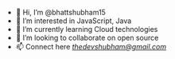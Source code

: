 - 👋 Hi, I’m @bhattshubham15
- 👀 I’m interested in JavaScript, Java
- 🌱 I’m currently learning Cloud technologies
- 💞️ I’m looking to collaborate on open source
- 📫 Connect here *thedevshubham@gmail.com*

<!---
bhattshubham15/bhattshubham15 is a ✨ special ✨ repository because its `README.md` (this file) appears on your GitHub profile.
You can click the Preview link to take a look at your changes.
--->
